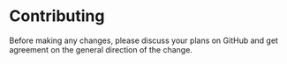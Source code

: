 # Contributing

Before making any changes, please discuss your plans on GitHub and get agreement on the general direction of the change.